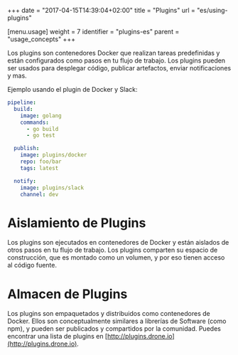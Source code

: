 +++
date = "2017-04-15T14:39:04+02:00"
title = "Plugins"
url = "es/using-plugins"

[menu.usage]
  weight = 7
  identifier = "plugins-es"
  parent = "usage_concepts"
+++

Los plugins son contenedores Docker que realizan tareas predefinidas y están configurados como pasos en tu flujo de trabajo. Los plugins pueden ser usados para desplegar código, publicar artefactos, enviar notificaciones y mas.

Ejemplo usando el plugin de Docker y Slack:

```yaml
pipeline:
  build:
    image: golang
    commands:
      - go build
      - go test

  publish:
    image: plugins/docker
    repo: foo/bar
    tags: latest

  notify:
    image: plugins/slack
    channel: dev
```

# Aislamiento de Plugins

Los plugins son ejecutados en contenedores de Docker y están aislados de otros pasos en tu flujo de trabajo. Los plugins comparten su espacio de construcción, que es montado como un volumen, y por eso tienen acceso al código fuente.

# Almacen de Plugins

Los plugins son empaquetados y distribuidos como contenedores de Docker. Ellos son conceptualmente similares a librerías de Software (como npm), y pueden ser publicados y compartidos por la comunidad. Puedes encontrar una lista de plugins en
[http://plugins.drone.io](http://plugins.drone.io).
